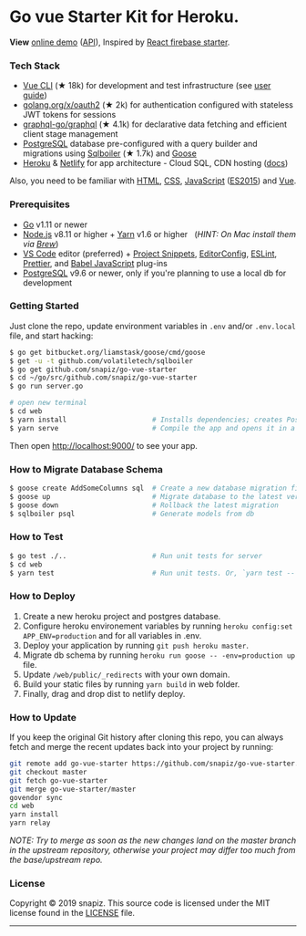 <h1>
  Go vue Starter Kit for Heroku.
</h1>


<p><strong>View</strong> <a href="https://go-vue-starter.netlify.com">online demo</a> (<a href="https://go-vue-starter.netlify.com/graphql">API</a>), Inspired by <a href="https://github.com/kriasoft/react-firebase-starter">React firebase starter</a>.

### Tech Stack

- [Vue CLI][vsc] (★ 18k) for development and test infrastructure (see [user guide][vscdocs])
- [golang.org/x/oauth2][oauth2] (★ 2k) for authentication configured with stateless JWT tokens for sessions
- [graphql-go/graphql][gqljs] (★ 4.1k) for declarative data fetching and efficient client stage management
- [PostgreSQL][psql] database pre-configured with a query builder and migrations using [Sqlboiler][sboiler] (★ 1.7k) and [Goose][goose]
- [Heroku][heroku] & [Netlify][netlify] for app architecture - Cloud SQL, CDN hosting ([docs][netlifydocs])

Also, you need to be familiar with [HTML][html], [CSS][css], [JavaScript][js] ([ES2015][es2015]) and [Vue](https://vuejs.org/v2/guide/).

### Prerequisites

- [Go][golang] v1.11 or newer
- [Node.js][nodejs] v8.11 or higher + [Yarn][yarn] v1.6 or higher &nbsp; (_HINT: On Mac install
  them via [Brew][brew]_)
- [VS Code][vc] editor (preferred) + [Project Snippets][vcsnippets], [EditorConfig][vceditconfig],
  [ESLint][vceslint], [Prettier][vcprettier], and [Babel JavaScript][vcjs] plug-ins
- [PostgreSQL][postgres] v9.6 or newer, only if you're planning to use a local db for development

### Getting Started

Just clone the repo, update environment variables in `.env` and/or `.env.local` file, and start
hacking:

```bash
$ go get bitbucket.org/liamstask/goose/cmd/goose
$ get -u -t github.com/volatiletech/sqlboiler
$ go get github.com/snapiz/go-vue-starter
$ cd ~/go/src/github.com/snapiz/go-vue-starter
$ go run server.go

# open new terminal
$ cd web
$ yarn install                     # Installs dependencies; creates PostgreSQL database
$ yarn serve                       # Compile the app and opens it in a browser with "live reload"
```

Then open [http://localhost:9000/](http://localhost:9000/) to see your app.<br>

### How to Migrate Database Schema

```bash
$ goose create AddSomeColumns sql  # Create a new database migration file
$ goose up                         # Migrate database to the latest version
$ goose down                       # Rollback the latest migration
$ sqlboiler psql                   # Generate models from db
```

### How to Test

```bash
$ go test ./..                     # Run unit tests for server
$ cd web                           
$ yarn test                        # Run unit tests. Or, `yarn test -- --watch`
```

### How to Deploy

1.  Create a new heroku project and postgres database.
2.  Configure heroku environement variables by running `heroku config:set APP_ENV=production` and for all variables in .env.
3.  Deploy your application by running `git push heroku master`.
4.  Migrate db schema by running `heroku run goose -- -env=production up` file.
5.  Update `/web/public/_redirects` with your own domain.
5.  Build your static files by running `yarn build` in web folder.
6.  Finally, drag and drop dist to netlify deploy.

### How to Update

If you keep the original Git history after cloning this repo, you can always fetch and merge
the recent updates back into your project by running:

```bash
git remote add go-vue-starter https://github.com/snapiz/go-vue-starter.git
git checkout master
git fetch go-vue-starter
git merge go-vue-starter/master
govendor sync
cd web
yarn install
yarn relay
```

_NOTE: Try to merge as soon as the new changes land on the master branch in the upstream repository,
otherwise your project may differ too much from the base/upstream repo._

### License

Copyright © 2019 snapiz. This source code is licensed under the MIT license found in
the [LICENSE](https://github.com/snapiz/go-vue-starter/LICENSE) file.

---

[vsc]: https://github.com/vuejs/vue-cli
[golang]: https://github.com/golang/go
[govendor]: https://github.com/kardianos/govendor
[vscdocs]: https://cli.vuejs.org/guide/
[psql]: https://www.postgresql.org/
[brew]: https://brew.sh/
[sboiler]: https://github.com/volatiletech/sqlboiler
[goose]: https://bitbucket.org/liamstask/goose
[gqljs]: http://graphql.org/graphql-js/
[oauth2]: https://github.com/golang/oauth2
[heroku]: https://github.com/golang/oauth2
[netlify]: https://www.netlify.com/
[netlifydocs]: https://www.netlify.com/docs/
[html]: https://developer.mozilla.org/en-US/docs/Web/HTML
[css]: https://developer.mozilla.org/en-US/docs/Web/CSS
[js]: https://developer.mozilla.org/en-US/docs/Web/JavaScript
[es2015]: http://babeljs.io/learn-es2015/
[nodejs]: https://nodejs.org/
[yarn]: https://yarnpkg.com/
[vc]: https://code.visualstudio.com/
[vcsnippets]: https://marketplace.visualstudio.com/items?itemName=rebornix.project-snippets
[vceditconfig]: https://marketplace.visualstudio.com/items?itemName=EditorConfig.EditorConfig
[vceslint]: https://marketplace.visualstudio.com/items?itemName=dbaeumer.vscode-eslint
[vcprettier]: https://marketplace.visualstudio.com/items?itemName=esbenp.prettier-vscode
[vcjs]: https://marketplace.visualstudio.com/items?itemName=mgmcdermott.vscode-language-babel
[watchman]: https://github.com/facebook/watchman
[postgres]: https://www.postgresql.org/